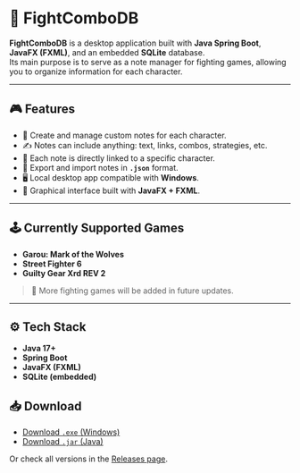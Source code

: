 # 🥊 FightComboDB

**FightComboDB** is a desktop application built with **Java Spring Boot**, **JavaFX (FXML)**, and an embedded **SQLite** database.  
Its main purpose is to serve as a note manager for fighting games, allowing you to organize information for each character.

---

## 🎮 Features

- 📒 Create and manage custom notes for each character.
- ✍️ Notes can include anything: text, links, combos, strategies, etc.
- 🔗 Each note is directly linked to a specific character.
- 💾 Export and import notes in **`.json`** format.
- 🖥️ Local desktop app compatible with **Windows**.
- 🎨 Graphical interface built with **JavaFX + FXML**.

---

## 🕹️ Currently Supported Games

- **Garou: Mark of the Wolves**
- **Street Fighter 6**
- **Guilty Gear Xrd REV 2**

> 🚧 More fighting games will be added in future updates.

---

## ⚙️ Tech Stack

- **Java 17+**  
- **Spring Boot**  
- **JavaFX (FXML)**  
- **SQLite (embedded)** 

## 📥 Download

- [Download `.exe` (Windows)](https://github.com/The-Dictateur/FightComboDB/releases/download/1.0/FightComboDB.exe)
- [Download `.jar` (Java)](https://github.com/The-Dictateur/FightComboDB/releases/download/1.0/FightComboDB.jar)

Or check all versions in the [Releases page](https://github.com/The-Dictateur/FightComboDB/releases).
